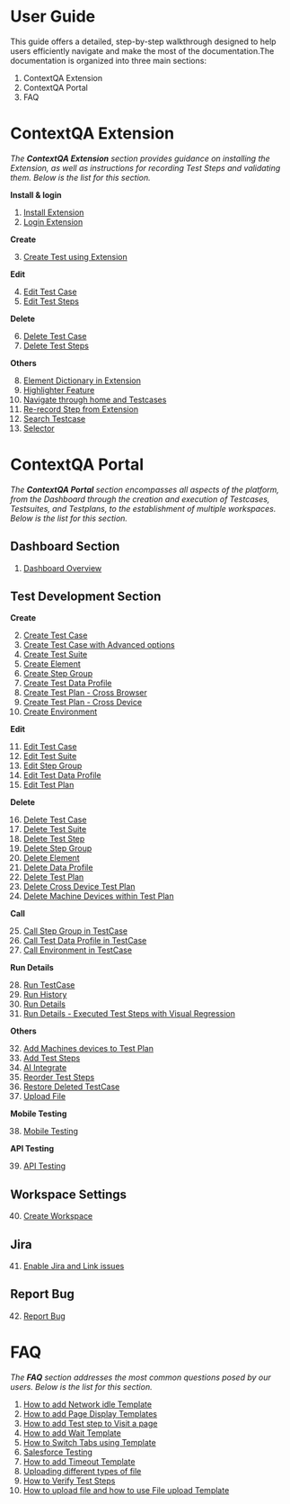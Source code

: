 
# **User Guide**

This guide offers a detailed, step-by-step walkthrough designed to help users efficiently navigate and make the most of the documentation.The documentation is organized into three main sections:

1. ContextQA Extension
2. ContextQA Portal 
3. FAQ


# **ContextQA Extension** 
    
*The **ContextQA Extension** section provides guidance on installing the Extension, as well as instructions for recording Test Steps and validating them. Below is the list for this section.*


**Install & login**  
    
1. [Install Extension](./../02-ContextQA-Extension/01-Install-&-Login/1.1-install-chrome-extension.md)
2. [Login Extension](./../02-ContextQA-Extension/01-Install-&-Login/1.2-login-chrome-extension.md) 


**Create**  
    
3. [Create Test using Extension](./../02-ContextQA-Extension/02-Create/2.1-create-a-test-case-in-chrome-extension.md)

**Edit**  
    
4. [Edit Test Case](./../02-ContextQA-Extension/03-Edit/3.1-edit-test-case.md)
5. [Edit Test Steps](./../02-ContextQA-Extension/03-Edit/3.2-edit-test-steps.md)

**Delete**  
   
6. [Delete Test Case](./../02-ContextQA-Extension/04-Delete/4.1-delete-test-case.md)
7. [Delete Test Steps](./../02-ContextQA-Extension/04-Delete/4.2-delete-test-steps.md)

**Others**  
   
8. [Element Dictionary in Extension](./../02-ContextQA-Extension/05-Others/Element-Directory-in-Extension.md)  
9. [Highlighter Feature](./../02-ContextQA-Extension/05-Others/highlighter-feature.md)  
10. [Navigate through home and Testcases](./../02-ContextQA-Extension/05-Others/navigate-through-home-and-testcases-in-the-contextqa-extension.md)  
11. [Re-record Step from Extension](./../02-ContextQA-Extension/05-Others/re-record-step-from-extension.md)  
12. [Search Testcase](./../02-ContextQA-Extension/05-Others/search-test-case.md)  
13. [Selector](./../02-ContextQA-Extension/05-Others/selector.md)  


# **ContextQA Portal**

*The **ContextQA Portal** section encompasses all aspects of the platform, from the Dashboard through the creation and execution of Testcases, Testsuites, and Testplans, to the establishment of multiple workspaces. Below is the list for this section.*


## **Dashboard Section**  

1. [Dashboard Overview](./../03-ContextQA-Portal/01-Dashboard-section/1.1-Dashboard-Overview.md)  

## **Test Development Section**  
    
**Create**  

2. [Create Test Case](./../03-ContextQA-Portal/02-Test-Development-Section/01-Create/1.1-create-test-case.md)  
3. [Create Test Case with Advanced options](./../03-ContextQA-Portal/02-Test-Development-Section/01-Create/1.2-create-test-case-with-advanced-options.md)  
4. [Create Test Suite](./../03-ContextQA-Portal/02-Test-Development-Section/01-Create/1.3-create-test-suite.md)  
5. [Create Element](./../03-ContextQA-Portal/02-Test-Development-Section/01-Create/1.4-create-element.md)  
6. [Create Step Group](./../03-ContextQA-Portal/02-Test-Development-Section/01-Create/1.5-Create-step-group.md)  
7. [Create Test Data Profile](./../03-ContextQA-Portal/02-Test-Development-Section/01-Create/1.6-create-test-data-profile.md)  
8. [Create Test Plan - Cross Browser](./../03-ContextQA-Portal/02-Test-Development-Section/01-Create/1.7-create-test-plan-Cross_browser.md)  
9. [Create Test Plan - Cross Device](./../03-ContextQA-Portal/02-Test-Development-Section/01-Create/1.8-create-test-plan-cross-device.md)  
10. [Create Environment](./../03-ContextQA-Portal/02-Test-Development-Section/01-Create/1.9-create-environment.md)  

**Edit**  

11. [Edit Test Case](./../03-ContextQA-Portal/02-Test-Development-Section/02-Edit/2.1-edit-test-case.md)  
12. [Edit Test Suite](./../03-ContextQA-Portal/02-Test-Development-Section/02-Edit/2.2-edit-test-suite.md) 
13. [Edit Step Group](./../03-ContextQA-Portal/02-Test-Development-Section/02-Edit/2.3-edit-step-group.md)   
14. [Edit Test Data Profile](./../03-ContextQA-Portal/02-Test-Development-Section/02-Edit/2.4-edit-test-data-profile.md)  
15. [Edit Test Plan](./../03-ContextQA-Portal/02-Test-Development-Section/02-Edit/2.5-edit-test-plan.md)  

**Delete** 

16. [Delete Test Case](./../03-ContextQA-Portal/02-Test-Development-Section/03-Delete/3.1-delete-test-case.md)  
17. [Delete Test Suite](./../03-ContextQA-Portal/02-Test-Development-Section/03-Delete/3.2-delete-test-suite.md)  
18. [Delete Test Step](./../03-ContextQA-Portal/02-Test-Development-Section/03-Delete/3.3-delete-test-step.md)  
19. [Delete Step Group](./../03-ContextQA-Portal/02-Test-Development-Section/03-Delete/3.4-delete-step-group.md)  
20. [Delete Element](./../03-ContextQA-Portal/02-Test-Development-Section/03-Delete/3.5-delete-element.md)  
21. [Delete Data Profile](./../03-ContextQA-Portal/02-Test-Development-Section/03-Delete/3.6-delete-data-profile.md)  
22. [Delete Test Plan](./../03-ContextQA-Portal/02-Test-Development-Section/03-Delete/3.7-delete-test-plan.md)  
23. [Delete Cross Device Test Plan](./../03-ContextQA-Portal/02-Test-Development-Section/03-Delete/3.8-delete-cross-device-test-plan.md)  
24. [Delete Machine Devices within Test Plan](./../03-ContextQA-Portal/02-Test-Development-Section/03-Delete/3.9-delete-machine-devices-within-test-plan.md)  



**Call**  

25. [Call Step Group in TestCase](./../03-ContextQA-Portal/02-Test-Development-Section/04-Call/4.1-Call-step-group-in-test-case.md)  
26. [Call Test Data Profile in TestCase](./../03-ContextQA-Portal/02-Test-Development-Section/04-Call/4.2-Call-Test-Data-Profile-in-Testcase.md)  
27. [Call Environment in TestCase](./../03-ContextQA-Portal/02-Test-Development-Section/04-Call/4.3-Call-Environment-in-Testcase.md) 

**Run Details**  

28. [Run TestCase](./../03-ContextQA-Portal/02-Test-Development-Section/05-Run-Details/5.1-run-test-case.md)  
29. [Run History](./../03-ContextQA-Portal/02-Test-Development-Section/05-Run-Details/5.2-run-history.md)  
30. [Run Details](./../03-ContextQA-Portal/02-Test-Development-Section/05-Run-Details/5.3-run-details.md)  
31. [Run Details - Executed Test Steps with Visual Regression](./../03-ContextQA-Portal/02-Test-Development-Section/05-Run-Details/5.4-run-details-Executed-Test-Steps-with-visual-regression.md)  


**Others**  

32. [Add Machines devices to Test Plan](./../03-ContextQA-Portal/02-Test-Development-Section/06-Others/Add-machines-devices-to-test-plan.md)  
33. [Add Test Steps](./../03-ContextQA-Portal/02-Test-Development-Section/06-Others/add-test-steps.md)  
34. [AI Integrate](./../03-ContextQA-Portal/02-Test-Development-Section/06-Others/AI-Integrate.md)  
35. [Reorder Test Steps](./../03-ContextQA-Portal/02-Test-Development-Section/06-Others/reorder-test-steps.md)  
36. [Restore Deleted TestCase](./../03-ContextQA-Portal/02-Test-Development-Section/06-Others/restore-deleted-testcases.md)  
37. [Upload File](./../03-ContextQA-Portal/02-Test-Development-Section/06-Others/Upload_file.md)  


**Mobile Testing**   
        
38. [Mobile Testing](./../03-ContextQA-Portal/03-Mobile-testing/mobile-testing.md)

**API Testing**  
    
39. [API Testing](./../03-ContextQA-Portal/04-API-Testing/api-testing.md)

## **Workspace Settings**  
    
40. [Create Workspace](./../03-ContextQA-Portal/06-Workspace-settings/Create-workspace.md)

## **Jira**  
    
41. [Enable Jira and Link issues](./../03-ContextQA-Portal/07-Jira/Enable-Jira-&-link-issues.md)

## **Report Bug**  
    
42. [Report Bug](./../03-ContextQA-Portal/07-Report-Bug/Report-Bug.md)  

  
# **FAQ**

*The **FAQ** section addresses the most common questions posed by our users. Below is the list for this section.*


1.  [How to add Network idle Template](./../04-FAQ/how-to-add-network-idle-template.md)
2.  [How to add Page Display Templates](./../04-FAQ/how-to-add-page-display-templates.md)  
3.  [How to add Test step to Visit a page](./../04-FAQ/how-to-add-test-step-to-visit-a-page.md)
4.  [How to add Wait Template](./../04-FAQ/how-to-add-wait-template.md)
5.  [How to Switch Tabs using Template](./..04-FAQ/how-to-switch-tabs-using-template.md) 
6.  [Salesforce Testing](./../04-FAQ/how-to-test-salesforce.md)
7.  [How to add Timeout Template](./../04-FAQ/timeout-template.md)
8.  [Uploading different types of file](./../04-FAQ/uploading-types-of-file.md)
9.  [How to Verify Test Steps](./../04-FAQ/verify-test-steps.md)
10. [How to upload file and how to use File upload Template](./../04-FAQ/How-to-upload-file.md)